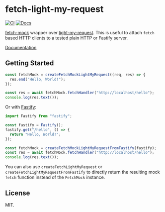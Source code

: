 # fetch-light-my-request
[![CI](https://github.com/segevfiner/fetch-light-my-request/actions/workflows/ci.yml/badge.svg)](https://github.com/segevfiner/fetch-light-my-request/actions/workflows/ci.yml)
[![Docs](https://github.com/segevfiner/fetch-light-my-request/actions/workflows/docs.yml/badge.svg)](https://segevfiner.github.io/fetch-light-my-request/)

[fetch-mock] wrapper over [light-my-request]. This is useful to attach `fetch` based HTTP clients to
a tested plain HTTP or Fastify server.

[Documentation](https://segevfiner.github.io/fetch-light-my-request/)

[fetch-mock]: https://www.wheresrhys.co.uk/fetch-mock/
[light-my-request]: https://www.npmjs.com/package/light-my-request

## Getting Started
```ts
const fetchMock = createFetchMockLightMyRequest((req, res) => {
  res.end("Hello, World!");
});

const res = await fetchMock.fetchHandler("http://localhost/hello");
console.log(res.text());
```

Or with [Fastify]:
```ts
import Fastify from "fastify";

const fastify = Fastify();
fastify.get("/hello", () => {
  return "Hello, World!";
});

const fetchMock = createFetchMockLightMyRequestFromFastify(fastify);
const res = await fetchMock.fetchHandler("http://localhost/hello");
console.log(res.text());
```

You can also use `createFetchLightMyRequest` or `createFetchLightMyRequestFromFastify` to directly
return the resulting mock `fetch` function instead of the `FetchMock` instance.

[Fastify]: https://fastify.dev/

## License
MIT.
